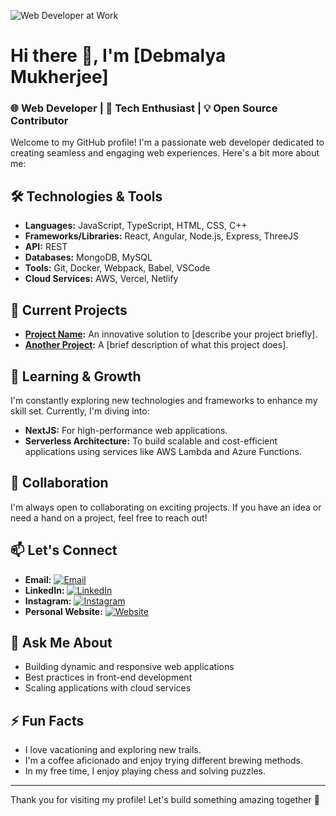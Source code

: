 ![Web Developer at Work](https://i.gifer.com/6ELq.gif)

# Hi there 👋, I'm [Debmalya Mukherjee]

### 🌐 Web Developer | 🚀 Tech Enthusiast | 💡 Open Source Contributor

Welcome to my GitHub profile! I'm a passionate web developer dedicated to creating seamless and engaging web experiences. Here's a bit more about me:

## 🛠️ Technologies & Tools

- **Languages:** JavaScript, TypeScript, HTML, CSS, C++
- **Frameworks/Libraries:** React, Angular, Node.js, Express, ThreeJS
- **API:** REST
- **Databases:** MongoDB, MySQL
- **Tools:** Git, Docker, Webpack, Babel, VSCode
- **Cloud Services:** AWS, Vercel, Netlify

## 🚀 Current Projects

- **[Project Name](https://github.com/yourusername/projectname):** An innovative solution to [describe your project briefly].
- **[Another Project](https://github.com/yourusername/anotherproject):** A [brief description of what this project does].

## 🌱 Learning & Growth

I'm constantly exploring new technologies and frameworks to enhance my skill set. Currently, I'm diving into:
- **NextJS:** For high-performance web applications.
- **Serverless Architecture:** To build scalable and cost-efficient applications using services like AWS Lambda and Azure Functions.

## 👯 Collaboration

I'm always open to collaborating on exciting projects. If you have an idea or need a hand on a project, feel free to reach out!

## 📫 Let's Connect

- **Email:** [![Email](https://img.shields.io/badge/Email-D14836?style=for-the-badge&logo=gmail&logoColor=white)](mailto:debmalyamukherjee660@gmail.com)
- **LinkedIn:** [![LinkedIn](https://img.shields.io/badge/LinkedIn-0077B5?style=for-the-badge&logo=linkedin&logoColor=white)](https://www.linkedin.com/in/debmalyamukherjee?utm_source=share&utm_campaign=share_via&utm_content=profile&utm_medium=android_app)
- **Instagram:** [![Instagram](https://img.shields.io/badge/Instagram-E4405F?style=for-the-badge&logo=instagram&logoColor=white)](https://www.instagram.com/debmalya_2003?igsh=MW1wM2VvZjZ3anYxYg==)
- **Personal Website:** [![Website](https://img.shields.io/badge/Website-000000?style=for-the-badge&logo=vercel&logoColor=white)](https://main-portfolio-umber-omega.vercel.app/)

## 💬 Ask Me About

- Building dynamic and responsive web applications
- Best practices in front-end development
- Scaling applications with cloud services

## ⚡ Fun Facts

- I love vacationing and exploring new trails.
- I'm a coffee aficionado and enjoy trying different brewing methods.
- In my free time, I enjoy playing chess and solving puzzles.

---

Thank you for visiting my profile! Let's build something amazing together 🚀
